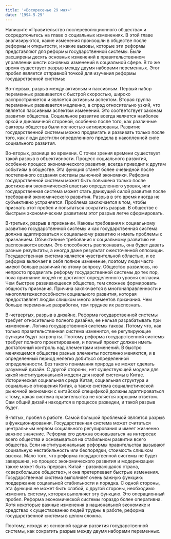 ```yaml
---
title: '«Воскресенье 29 мая»'
date: '1994-5-29'
---
```


Напишите «Правительство послереволюционного общества» и сосредоточьтесь на главе о социальных изменениях. В этой главе анализируются, какие изменения произошли в обществе после реформы и открытости, и какие вызовы, которые эти реформы представляют для реформы государственной системы. Были расширены десять основных изменений в правительственном управлении шести основных изменений в социальной сфере. В то же время существует разрыв между двумя наборами переменных. Этот пробел является отправной точкой для изучения реформы государственной системы:

Во-первых, разрыв между активным и пассивным. Первый набор переменных развивается с быстрой скоростью, широко распространяется и является активным аспектом. Вторая группа переменных развивается медленно, а спрэд относительно узкий, что является пассивным аспектом изменений. Это соответствует законам развития общества. Социальное развитие всегда является наиболее яркой и динамичной стороной, особенно после того, как различные факторы общества были полностью активированы. Развитие государственной системы можно продвигать и развивать только после того, как люди достигли определенного предела в накопленной силе социального развития.

Во-вторых, разница во времени. С точки зрения времени существует такой разрыв в объективности. Процесс социального развития, особенно процесс экономического развития, всегда приводит к другим событиям в обществе. Эта функция станет более очевидной после постепенного создания системы рыночной экономики. Реформа государственной системы может быть повышена только после достижения экономической властью определенного уровня, или государственная система может стать движущей силой развития после требований экономического развития. Разрыв в это время иногда не субъективно устраняется. Проблема заключается в том, чтобы признать этот пробел и попытаться сократить разрыв. В обществе с быстрым экономическим развитием этот разрыв легче сформировать.

В-третьих, разрыв в признании. Каковы требования к социальному развитию государственной системы и как государственная система должна адаптироваться к социальному развитию и иметь проблемы с признанием. Объективные требования к социальному развитию не распознаются всеми. Это способность распознавать, она будет давать разные результаты, а иногда даже результат ожесточенной оппозиции. Государственная система является чувствительной областью, и ее реформа включает в себя полное изменение, поэтому люди часто имеют больше различий по этому вопросу. Общество развилось, но непросто продвигать реформу государственной системы до тех пор, пока признание людей не достигнет определенного уровня согласия. Чем быстрее развивающееся общество, тем сложнее формировать общность признания. Причина заключается в многонаправленности и многоплатежеспособности социального развития, которая предоставляет людям слишком много элементов признания. Чем больше переменных разработки, тем труднее их распознать.

В-четвертых, разрыв в дизайне. Реформа государственной системы требует относительно полного дизайна, ее нельзя разрабатывать при изменении. Логика государственной системы такова. Потому что, как только правительственная система изменится, ее регулирующие функции будут затронуты. Поэтому реформа государственной системы требует полного проектирования, и полный проект должен иметь достаточный контроль над элементами изменений. В быстро меняющемся обществе разные элементы постоянно меняются, и в определенный период нелегко добиться определенной определенности. Без такого понимания природа не может сделать разумный дизайн. С другой стороны, нет существующей модели для какой институциональной модели для новой системы в Китае. Историческая социальная среда Китая, социальная структура и социальные отношения Китая, а также система социалистической рыночной экономики с китайской спецификой должны адаптироваться к тому, какая система правительства не является хорошим ответом. Сам общий дизайн находится в процессе разведки, и такой разрыв будет.

В-пятых, пробел в работе. Самой большой проблемой является разрыв в функционировании. Государственная система может считаться центральным нервом социального регулирования и имеет жизненно важное значение. Реформа его должна основываться на интересах всего общества и основываться на стабильном развитии всего общества. Если институциональные реформы правительства вызывают социальную нестабильность или беспорядки, стоимость слишком высока. Мало того, что реформа государственной системы не будет завершена, но процесс экономического развития и модернизации также может быть прерван. Китай - развивающаяся страна, «сверхбольшое общество», и она претерпевает быстрые изменения. Государственная система выполняет очень важную функцию: поддержание социальной стабильности и порядка. С одной стороны, эта функция не может быть слабой, с другой стороны, необходимо изменить систему, которая выполняет эту функцию. Это операционный пробел. Реформа экономической системы гораздо более оперативна. Хотя некоторые важные изменения в национальной экономике и средствах к существованию людей трудны в работе, реформа государственной системы в целом сложна.

Поэтому, исходя из основной задачи развития государственной системы, как сократить разрыв между двумя наборами переменных.

